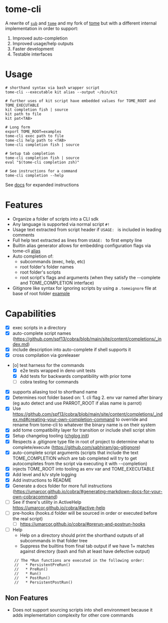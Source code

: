 # tome-cli

A rewrite of [`sub`](https://github.com/qrush/sub) and [`tome`](https://github.com/toumorokoshi/tome) and my fork of [tome](https://github.com/zph/tome) but with a different internal implementation in order to support:
1. Improved auto-completion
2. Improved usage/help outputs
3. Faster development
4. Testable interfaces

# Usage

```
# shorthand syntax via bash wrapper script
tome-cli --executable kit alias --output ~/bin/kit

# further uses of kit script have embedded values for TOME_ROOT and TOME_EXECUTABLE
kit completion fish | source
kit path to file
kit pat<TAB>

# Long form
export TOME_ROOT=examples
tome-cli exec path to file
tome-cli help path to <TAB>
tome-cli completion fish | source

# Setup tab completion
tome-cli completion fish | source
eval "$(tome-cli completion zsh)"

# See instructions for a command
tome-cli completion --help
```

See [docs](./docs/tome-cli.md) for expanded instructions

# Features

- Organize a folder of scripts into a CLI sdk
- Any language is supported via normal script `#!`
- Usage text extracted from script header if `USAGE: ` is included in leading comments
- Full help text extracted as lines from `USAGE: ` to first empty line
- Builtin alias generator allows for embedding configuration flags via tome-cli [alias](./docs/tome-cli_alias.md)
- Auto completion of:
  - subcommands (exec, help, etc)
  - root folder's folder names
  - root folder's scripts
  - root script's flags and arguments (when they satisfy the --complete and TOME_COMPLETION interface)
- Gitignore like syntax for ignoring scripts by using a `.tomeignore` file at base of root folder [example](./cmd/embeds/.tomeignore)

# Capabilities

- [x] exec scripts in a directory
- [x] auto-complete script names (https://github.com/spf13/cobra/blob/main/site/content/completions/_index.md)
- [x] include description into auto-complete if shell supports it
- [x] cross compilation via goreleaser
- [o] test harness for the commands
  - [x] e2e tests wrapped in deno unit tests
  - [x] Add tests for backwards compatibility with prior tome
  - [ ] cobra testing for commands
- [x] supports aliasing tool to shorthand name
- [x] Determines root folder based on:
        1. cli flag
        2. env var named after binary (eg auto detect and use PARROT_ROOT if alias name is parrot)
- [x] Use https://github.com/spf13/cobra/blob/main/site/content/completions/_index.md#creating-your-own-completion-command
      to override and rename from tome-cli to whatever the binary name is on their system
- [x] add tome compatibility layer for transition or include shell script shim
- [x] Setup changelog tooling ([chglog init](https://github.com/goreleaser/chglog))
- [x] Respects a .gitignore type file in root of project to determine what to complete/execute (https://github.com/sabhiram/go-gitignore)
- [x] auto-complete script arguments (scripts that include the text TOME_COMPLETION which are tab completed will try to get autocompletes from the script via executing it with --completion)
- [x] injects TOME_ROOT into tooling as env var and TOME_EXECUTABLE
- [x] Add level and k/v style logging
- [x] Add instructions to README
- [x] Generate a docs folder for more full instructions (https://umarcor.github.io/cobra/#generating-markdown-docs-for-your-own-cobracommand)
- [ ] See if there's utility in ActiveHelp https://umarcor.github.io/cobra/#active-help
- [ ] pre-hooks (hooks.d folder will be sourced in order or executed before the real script)
  - [ ] https://umarcor.github.io/cobra/#prerun-and-postrun-hooks
- [ ] Help
  - Help on a directory should print the shorthand outputs of all subcommands in that folder tree
  - Suppress the builtins from final tab output if we have 1+ matches against directory (bash and
      fish at least have defective output)
```
	// The *Run functions are executed in the following order:
	//   * PersistentPreRun()
	//   * PreRun()
	//   * Run()
	//   * PostRun()
	//   * PersistentPostRun()
```

## Non Features

- Does not support sourcing scripts into shell environment because it adds implementation complexity for other core commands

